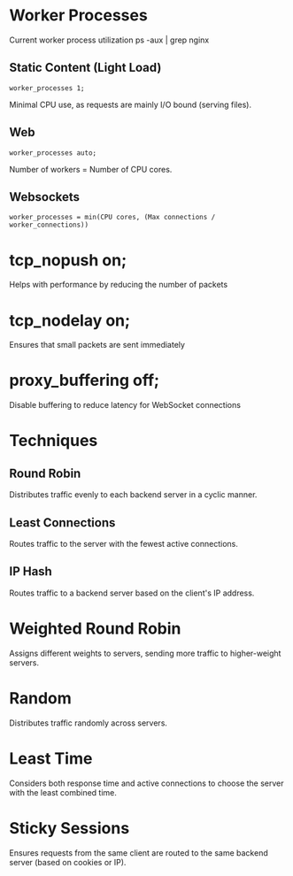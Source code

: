# Worker Processes
Current worker process utilization
ps -aux | grep nginx
##  Static Content (Light Load)
    worker_processes 1;
Minimal CPU use, as requests are mainly I/O bound (serving files).
## Web
    worker_processes auto;
Number of workers = Number of CPU cores.
## Websockets
    worker_processes = min(CPU cores, (Max connections / worker_connections))


# tcp_nopush on;   
Helps with performance by reducing the number of packets

# tcp_nodelay on;  
Ensures that small packets are sent immediately

# proxy_buffering off;
Disable buffering to reduce latency for WebSocket connections

# Techniques
## Round Robin	
Distributes traffic evenly to each backend server in a cyclic manner.
## Least Connections	
Routes traffic to the server with the fewest active connections.
## IP Hash	
Routes traffic to a backend server based on the client's IP address.
# Weighted Round Robin	
Assigns different weights to servers, sending more traffic to higher-weight servers.
# Random	
Distributes traffic randomly across servers.
# Least Time	
Considers both response time and active connections to choose the server with the least combined time.
# Sticky Sessions	
Ensures requests from the same client are routed to the same backend server (based on cookies or IP).